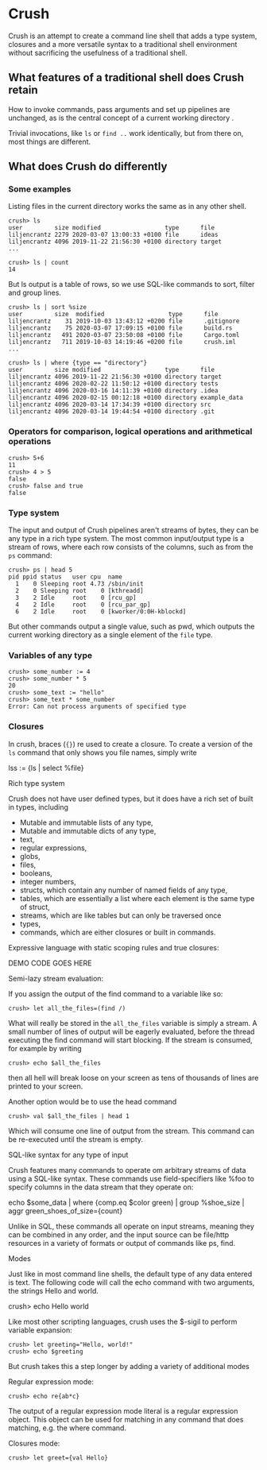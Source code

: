 # Crush

Crush is an attempt to create a command line shell that adds a type system,
closures and a more versatile syntax to a traditional shell environment without
sacrificing the usefulness of a traditional shell.

## What features of a traditional shell does Crush retain

How to invoke commands, pass arguments and set up pipelines are unchanged, as is the central
concept of a current working directory .

Trivial invocations, like `ls` or `find ..` work identically, but from there on, most things
are different.

## What does Crush do differently

### Some examples

Listing files in the current directory works the same as in any other shell.

    crush> ls
    user         size modified                  type      file
    liljencrantz 2279 2020-03-07 13:00:33 +0100 file      ideas
    liljencrantz 4096 2019-11-22 21:56:30 +0100 directory target
    ...
    
    crush> ls | count
    14

But ls output is a table of rows, so we use SQL-like commands to sort, filter and group lines.

    crush> ls | sort %size
    user         size  modified                  type      file
    liljencrantz    31 2019-10-03 13:43:12 +0200 file      .gitignore
    liljencrantz    75 2020-03-07 17:09:15 +0100 file      build.rs
    liljencrantz   491 2020-03-07 23:50:08 +0100 file      Cargo.toml
    liljencrantz   711 2019-10-03 14:19:46 +0200 file      crush.iml
    ...

    crush> ls | where {type == "directory"}
    user         size modified                  type      file
    liljencrantz 4096 2019-11-22 21:56:30 +0100 directory target
    liljencrantz 4096 2020-02-22 11:50:12 +0100 directory tests
    liljencrantz 4096 2020-03-16 14:11:39 +0100 directory .idea
    liljencrantz 4096 2020-02-15 00:12:18 +0100 directory example_data
    liljencrantz 4096 2020-03-14 17:34:39 +0100 directory src
    liljencrantz 4096 2020-03-14 19:44:54 +0100 directory .git

### Operators for comparison, logical operations and arithmetical operations

    crush> 5+6
    11
    crush> 4 > 5
    false
    crush> false and true
    false

### Type system

The input and output of Crush pipelines aren't streams of bytes, they can be any type in a rich type
system. The most common input/output type is a stream of rows, where each row consists of the columns, such
as from the `ps` command:

    crush> ps | head 5
    pid ppid status   user cpu  name
      1    0 Sleeping root 4.73 /sbin/init
      2    0 Sleeping root    0 [kthreadd]
      3    2 Idle     root    0 [rcu_gp]
      4    2 Idle     root    0 [rcu_par_gp]
      6    2 Idle     root    0 [kworker/0:0H-kblockd]

But other commands output a single value, such as pwd, which outputs the current working directory
as a single element of the `file` type.

### Variables of any type

    crush> some_number := 4
    crush> some_number * 5
    20
    crush> some_text := "hello"
    crush> some_text * some_number
    Error: Can not process arguments of specified type

### Closures

In crush, braces (`{}`) re used to create a closure. To create a version of the `ls` command that only shows you
file names, simply write

lss := {ls | select %file}

Rich type system

Crush does not have user defined types, but it does have a rich set of built in types, including

* Mutable and immutable lists of any type,
* Mutable and immutable dicts of any type,
* text,
* regular expressions,
* globs,
* files,
* booleans,
* integer numbers,
* structs, which contain any number of named fields of any type,
* tables, which are essentially a list where each element is the same type of struct,
* streams, which are like tables but can only be traversed once
* types,
* commands, which are either closures or built in commands.


Expressive language with static scoping rules and true closures:

DEMO CODE GOES HERE

Semi-lazy stream evaluation:

If you assign the output of the find command to a variable like so:

    crush> let all_the_files=(find /)

What will really be stored in the `all_the_files` variable is simply a stream. A small number
of lines of output will be eagerly evaluated, before the thread executing the find command
will start blocking. If the stream is consumed, for example by writing

    crush> echo $all_the_files

then all hell will break loose on your screen as tens of thousands of lines are printed to
your screen.

Another option would be to use the head command

    crush> val $all_the_files | head 1

Which will consume one line of output from the stream. This command can be re-executed until
the stream is empty.

SQL-like syntax for any type of input

Crush features many commands to operate om arbitrary streams of data using a SQL-like syntax.
These commands use field-specifiers like %foo to specify columns in the data stream that they
operate on:

echo $some_data | where {comp.eq $color green) | group %shoe_size | aggr green_shoes_of_size={count}

Unlike in SQL, these commands all operate on input streams, meaning they can be combined in
any order, and the input source can be file/http resources in a variety of formats or output of
commands like ps, find.

Modes

Just like in most command line shells, the default type of any data entered is text.
The following code will call the echo command with two arguments, the strings Hello and world.

crush> echo Hello world

Like most other scripting languages, crush uses the $-sigil to perform variable expansion:

    crush> let greeting="Hello, world!"
    crush> echo $greeting

But crush takes this a step longer by adding a variety of additional modes

Regular expression mode:

    crush> echo re{ab*c} 

The output of a regular expression mode literal is a regular expression object. This object can
be used for matching in any command that does matching, e.g. the where command.

Closures mode:

    crush> let greet={val Hello} 

